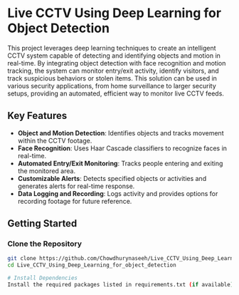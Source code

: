 # Live CCTV Using Deep Learning for Object Detection

This project leverages deep learning techniques to create an intelligent CCTV system capable of detecting and identifying objects and motion in real-time. By integrating object detection with face recognition and motion tracking, the system can monitor entry/exit activity, identify visitors, and track suspicious behaviors or stolen items. This solution can be used in various security applications, from home surveillance to larger security setups, providing an automated, efficient way to monitor live CCTV feeds.

## Key Features

- **Object and Motion Detection**: Identifies objects and tracks movement within the CCTV footage.
- **Face Recognition**: Uses Haar Cascade classifiers to recognize faces in real-time.
- **Automated Entry/Exit Monitoring**: Tracks people entering and exiting the monitored area.
- **Customizable Alerts**: Detects specified objects or activities and generates alerts for real-time response.
- **Data Logging and Recording**: Logs activity and provides options for recording footage for future reference.

## Getting Started

### Clone the Repository

```bash
git clone https://github.com/Chowdhurynaseeh/Live_CCTV_Using_Deep_Learning_for_object_detection.git
cd Live_CCTV_Using_Deep_Learning_for_object_detection

# Install Dependencies
Install the required packages listed in requirements.txt (if available) or ensure dependencies like OpenCV, TensorFlow/PyTorch, and relevant deep learning libraries are installed.
